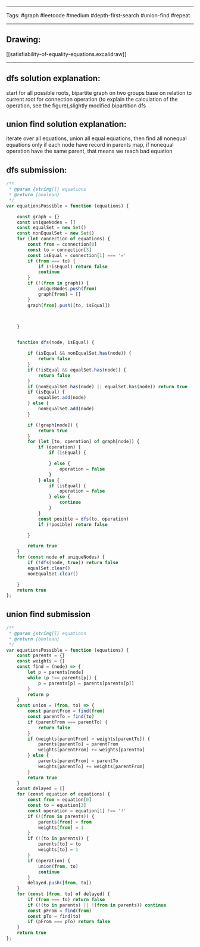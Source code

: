 

----

Tags: #graph #leetcode #medium #depth-first-search #union-find #repeat 

----

## Drawing:
[[satisfiability-of-equality-equations.excalidraw]]

----


## dfs solution explanation:
start for all possible roots, bipartite graph on two groups base on relation to current root for connection operation (to explain the calculation of the operation, see the figure),slightly modified bipartition dfs
## union find solution explanation:
iterate over all equations, union all equal equations, then find all nonequal equations only if each node have record in parents map, if nonequal operation have the same parent, that means we reach bad equation

## dfs submission:
```javascript
/**
 * @param {string[]} equations
 * @return {boolean}
 */
var equationsPossible = function (equations) {

    const graph = {}
    const uniqueNodes = []
    const equalSet = new Set()
    const nonEqualSet = new Set()
    for (let connection of equations) {
        const from = connection[0]
        const to = connection[3]
        const isEqual = connection[1] === '='
        if (from === to) {
            if (!isEqual) return false
            continue
        }
        if (!(from in graph)) {
            uniqueNodes.push(from)
            graph[from] = []
        }
        graph[from].push([to, isEqual])



    }


    function dfs(node, isEqual) {

        if (isEqual && nonEqualSet.has(node)) {
            return false
        }
        if (!isEqual && equalSet.has(node)) {
            return false
        }
        if (nonEqualSet.has(node) || equalSet.has(node)) return true
        if (isEqual) {
            equalSet.add(node)
        } else {
            nonEqualSet.add(node)
        }

        if (!graph[node]) {
            return true
        }
        for (let [to, operation] of graph[node]) {
            if (operation) {
                if (isEqual) {

                } else {
                    operation = false
                }
            } else {
                if (isEqual) {
                    operation = false
                } else {
                    continue
                }
            }
            const posible = dfs(to, operation)
            if (!posible) return false

        }

        return true
    }
    for (const node of uniqueNodes) {
        if (!dfs(node, true)) return false
        equalSet.clear()
        nonEqualSet.clear()

    }
    return true
};
```

## union find submission 

```javascript
/**
 * @param {string[]} equations
 * @return {boolean}
 */
var equationsPossible = function (equations) {
    const parents = {}
    const weights = {}
    const find = (node) => {
        let p = parents[node]
        while (p !== parents[p]) {
            p = parents[p] = parents[parents[p]]
        }
        return p
    }
    const union = (from, to) => {
        const parentFrom = find(from)
        const parentTo = find(to)
        if (parentFrom === parentTo) {
            return false
        }
        if (weights[parentFrom] > weights[parentTo]) {
            parents[parentTo] = parentFrom
            weights[parentFrom] += weights[parentTo]
        } else {
            parents[parentFrom] = parentTo
            weights[parentTo] += weights[parentFrom]
        }
        return true
    }
    const delayed = []
    for (const equation of equations) {
        const from = equation[0]
        const to = equation[3]
        const operation = equation[1] !== '!'
        if (!(from in parents)) {
            parents[from] = from
            weights[from] = 1
        }
        if (!(to in parents)) {
            parents[to] = to
            weights[to] = 1
        }
        if (operation) {
            union(from, to)
            continue
        }
        delayed.push([from, to])
    }
    for (const [from, to] of delayed) {
        if (from === to) return false
        if (!(to in parents) || !(from in parents)) continue
        const pFrom = find(from)
        const pTo = find(to)
        if (pFrom === pTo) return false
    }
    return true
};
```